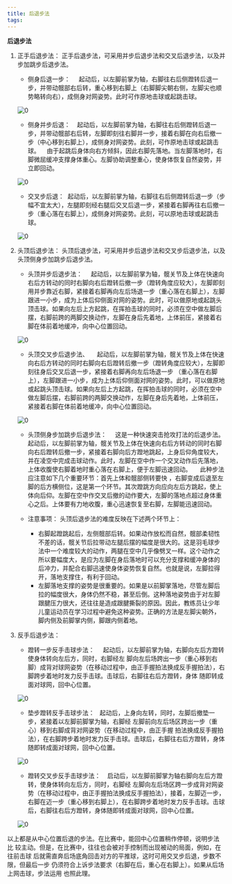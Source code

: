 ```yaml
---
title: 后退步法
tags: 
---
```


**后退步法** 

1. 正手后退步法： 正手后退步法，可采用并步后退步法和交叉后退步法，以及并步加跳步后退步法。 

	- 侧身后退一步：     起动后，以左脚前掌为轴，右脚往右后侧蹬转后退一步，并带动髋部右后转，重心移到右脚上（右脚脚尖朝右侧，左脚尖也顺势略转向右），成侧身对网姿势。此时可作原地击球或起跳击球。    

	![0](http://note.youdao.com/yws/public/resource/9c54875559960f8038ab5a70584f8627/xmlnote/97591DC54FBE4748AB84AD8AFDF059B0/35805)  


	- 侧身并步后退：    起动后，以左脚前掌为轴，右脚往右后侧蹬转后退一步，并带动髋部右后转，左脚即刻往右脚并一步，接着右脚在向右后撤一步（中心移到右脚上），成侧身对网姿势。此刻，可作原地击球或起跳击球。    由于起跳后身体向右方倾斜，因此右脚先落地。当左脚落地时，右脚微屈缓冲支撑身体重心。左脚协助调整重心，使身体恢复自然姿势，并立即回动。

	![0](http://note.youdao.com/yws/public/resource/9c54875559960f8038ab5a70584f8627/xmlnote/D871822A9F844D4CBC78535E93FF1793/35802)  

	- 交叉步后退：  起动后，以左脚前掌为轴，右脚往右后侧蹬转后退一步（步幅不宜太大），左腿即刻经右腿后交叉后退一步，紧接着右脚再往右后撤一步（重心落在右脚上），成侧身对网姿势。此刻，可以原地击球或起跳击球。 

	![0](http://note.youdao.com/yws/public/resource/9c54875559960f8038ab5a70584f8627/xmlnote/B587BE964DCB479483A32E9E4AD545A1/35799)  

2. 头顶后退步法： 头顶后退步法，可采用并步后退步法和交叉步后退步法，以及头顶侧身步加跳步后退步法。 

	- 头顶并步后退步法：     起动后，以左脚前掌为轴，髋关节及上体在快速向右后方转动的同时右脚向右后蹬转后撤一步（蹬转角度应较大），左脚即刻用并步靠近右脚，紧接着右脚再向左后场退一步（重心落在右脚上），左脚跟进一小步，成为上体后仰侧面对网的姿势。此时，可以做原地或起跳头顶击球。如果向左后上方起跳，在挥拍击球的同时，必须在空中做左脚后摆，右脚前跨的两脚交换动作，左脚在身后先着地，上体前压，紧接着右脚在体前着地缓冲，向中心位置回动。

	![0](http://note.youdao.com/yws/public/resource/9c54875559960f8038ab5a70584f8627/xmlnote/3A981E627A944A39B2321282E5E49481/35804)  

	- 头顶交叉步后退步法、     起动后，以左脚前掌为轴，髋关节及上体在快速向右后方转动的同时右脚向右后蹬转后撤一步（蹬转角度应较大），左脚即刻往身后交叉后退一步，紧接着右脚再向左后场退一步 （重心落在右脚上），左脚跟进一小步，成为上体后仰侧面对网的姿势。此时，可以做原地或起跳头顶击球。如果向左后上方起跳，在挥拍击球的同时，必须在空中做左脚后摆，右脚前跨的两脚交换动作，左脚在身后先着地，上体前压，紧接着右脚在体前着地缓冲，向中心位置回动。

	 ![0](http://note.youdao.com/yws/public/resource/9c54875559960f8038ab5a70584f8627/xmlnote/53E012F083694218A7F400DB6631C0CA/35798)  

	- 头顶侧身步加跳步后退步法：     这是一种快速突击抢攻打法的后退步法。起动后，以左脚前掌为轴，髋关节及上体在快速向右后方转动的同时右脚向右后蹬转后撤一步，紧接着右脚向后方蹬地跳起，上身后仰角度较大，并在凌空中完成击球动作。此时，左脚在空中作一个交叉动作后先落地，上体收腹使右脚着地时重心落在右脚上，便于左脚迅速回动。     此种步法应注意如下几个重要环节：首先上体和髋部侧转要快 ，右脚变成后退至左脚的后方横侧位，这是第一个环节。其次蹬跳方向应向左后方跳起，使上体向后仰。左脚在空中作交叉后撤的动作要大，左脚的落地点超过身体重心之后。上体要有力地收腹，重心迅速恢复至右脚，左脚能迅速回动。 

	- 注意事项： 头顶后退步法的难度反映在下述两个环节上： 
		- 右脚起蹬跳起后，左侧髋部后转。如果动作放松而自然，髋部柔韧性不差的话，髋关节后拉带动左腿后摆的幅度是很大的。这是羽毛球步法中一个难度较大的动作，两腿在空中几乎像劈叉一样。这个动作之所以要幅度大，是应为左脚在身后落地时可以充分支撑和缓冲身体的后冲力，并配合右脚迅速使身体姿势恢复自然。也就是说，左脚拉得开，落地支撑住，有利于回动。 
		- 左脚落地支撑的姿势是很重要的。如果是以前脚掌落地，尽管左脚后拉的幅度很大，身体仍然不稳，甚至后倒。这种落地姿势由于对左脚跟腱压力很大，还往往是造成跟腱撕裂的原因。因此，教练员让少年儿童运动员在学习过程中避免这种姿势。正确的方法是左脚尖朝外，脚内侧及前脚掌内侧，脚跟内侧着地。 


3. 反手后退步法： 

	- 蹬转一步反手击球步法：     起动后，以左脚前掌为轴，右脚向左后方蹬转使身体转向左后方，同时，右脚经左 脚向左后场跨出一步（重心移到右脚）成背对球网姿势（在移动过程中，由正手握拍法换成反手握拍法），右脚跨步着地时发力反手击球。击球后，右脚往右后方蹬转，身体 随即转成面对球网，回中心位置。 

	![0](http://note.youdao.com/yws/public/resource/9c54875559960f8038ab5a70584f8627/xmlnote/FFED0BA53BB244DFAEA1063D100F3365/35803)  

	- 垫步蹬转反手击球步法：   起动后，上身向左转，同时，左脚后撤垫一步，紧接着以左脚前脚掌为轴，右脚经 左脚前向左后场区跨出一步（重心）移到右脚成背对网姿势（在移动过程中，由正手握 拍法换成反手握拍法），在右脚跨步着地时发力反手击球。击球后，右脚往右后方蹬转，身体随即转成面对球网，回中心位置。

	![0](http://note.youdao.com/yws/public/resource/9c54875559960f8038ab5a70584f8627/xmlnote/C136A38F814A4D8CBF26F27AC43BD23A/35800)    

	- 蹬转交叉步反手击球步法：    启动后，以左脚前脚掌为轴右脚向左后方蹬转，使身体转向左后方，同时，右脚经 左脚向左后场区跨一步成背对网姿势（在移动过程中，由正手握拍法换成反手握拍法），接着，左脚迈一步，右脚在迈一步（重心移到右脚上），在右脚跨步着地时发力反手击球。击球后，右脚往右后方蹬转，身体随即转成面对球网，回中心位置。 

	![0](http://note.youdao.com/yws/public/resource/9c54875559960f8038ab5a70584f8627/xmlnote/4695E82A1CEE454F86AFADD4E12849DD/35801)  



以上都是从中心位置后退的步法。在比赛中，能回中心位置稍作停顿，说明步法比 较主动。但是，在比赛中，往往也会被对手控制而出现被动的局面，例如，在往前击球 后就需直奔后场底角回击对方的平推球，这时可用交叉步后退，步数不限，但最后一步 仍须符合上诉步法要求（右脚在后，重心在右脚上）。如果从后场上网击球，步法运用 也照此理。
